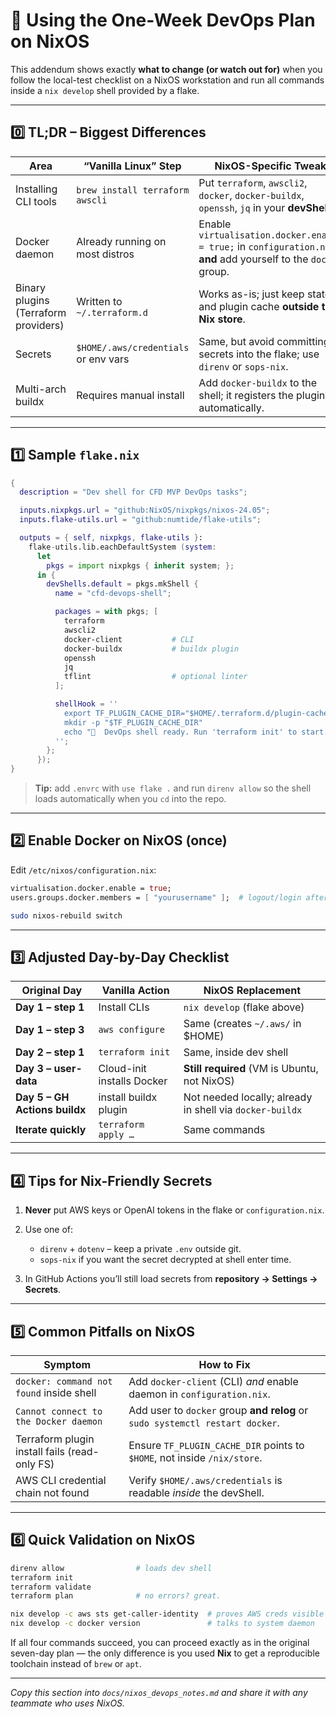 # 🐧 Using the One-Week DevOps Plan on NixOS

This addendum shows exactly **what to change (or watch out for)** when you follow the
local-test checklist on a NixOS workstation and run
all commands inside a `nix develop` shell provided by a flake.

---

## 0️⃣ TL;DR – Biggest Differences

| Area | “Vanilla Linux” Step | NixOS-Specific Tweak |
|------|----------------------|----------------------|
| Installing CLI tools | `brew install terraform awscli` | Put `terraform`, `awscli2`, `docker`, `docker-buildx`, `openssh`, `jq` in your **devShell**. |
| Docker daemon | Already running on most distros | Enable `virtualisation.docker.enable = true;` in `configuration.nix` **and** add yourself to the `docker` group. |
| Binary plugins (Terraform providers) | Written to `~/.terraform.d` | Works as-is; just keep state and plugin cache **outside the Nix store**. |
| Secrets | `$HOME/.aws/credentials` or env vars | Same, but avoid committing secrets into the flake; use `direnv` or `sops-nix`. |
| Multi-arch buildx | Requires manual install | Add `docker-buildx` to the shell; it registers the plugin automatically. |

---

## 1️⃣ Sample `flake.nix`

```nix
{
  description = "Dev shell for CFD MVP DevOps tasks";

  inputs.nixpkgs.url = "github:NixOS/nixpkgs/nixos-24.05";
  inputs.flake-utils.url = "github:numtide/flake-utils";

  outputs = { self, nixpkgs, flake-utils }:
    flake-utils.lib.eachDefaultSystem (system:
      let
        pkgs = import nixpkgs { inherit system; };
      in {
        devShells.default = pkgs.mkShell {
          name = "cfd-devops-shell";

          packages = with pkgs; [
            terraform
            awscli2
            docker-client           # CLI
            docker-buildx           # buildx plugin
            openssh
            jq
            tflint                  # optional linter
          ];

          shellHook = ''
            export TF_PLUGIN_CACHE_DIR="$HOME/.terraform.d/plugin-cache"
            mkdir -p "$TF_PLUGIN_CACHE_DIR"
            echo "🚀  DevOps shell ready. Run 'terraform init' to start."
          '';
        };
      });
}
````

> **Tip:** add `.envrc` with `use flake .` and run `direnv allow`
> so the shell loads automatically when you `cd` into the repo.

---

## 2️⃣ Enable Docker on NixOS (once)

Edit `/etc/nixos/configuration.nix`:

```nix
virtualisation.docker.enable = true;
users.groups.docker.members = [ "yourusername" ];  # logout/login afterwards
```

```bash
sudo nixos-rebuild switch
```

---

## 3️⃣ Adjusted Day-by-Day Checklist

| Original Day                  | Vanilla Action             | NixOS Replacement                                        |
| ----------------------------- | -------------------------- | -------------------------------------------------------- |
| **Day 1 – step 1**            | Install CLIs               | `nix develop` (flake above)                              |
| **Day 1 – step 3**            | `aws configure`            | Same (creates `~/.aws/` in \$HOME)                       |
| **Day 2 – step 1**            | `terraform init`           | Same, inside dev shell                                   |
| **Day 3 – user-data**         | Cloud-init installs Docker | **Still required** (VM is Ubuntu, not NixOS)             |
| **Day 5 – GH Actions buildx** | install buildx plugin      | Not needed locally; already in shell via `docker-buildx` |
| **Iterate quickly**           | `terraform apply …`        | Same commands                                            |

---

## 4️⃣ Tips for Nix-Friendly Secrets

1. **Never** put AWS keys or OpenAI tokens in the flake or `configuration.nix`.
2. Use one of:

   * `direnv` + `dotenv` – keep a private `.env` outside git.
   * `sops-nix` if you want the secret decrypted at shell enter time.
3. In GitHub Actions you’ll still load secrets from **repository → Settings → Secrets**.

---

## 5️⃣ Common Pitfalls on NixOS

| Symptom                                       | How to Fix                                                                   |
| --------------------------------------------- | ---------------------------------------------------------------------------- |
| `docker: command not found` inside shell      | Add `docker-client` (CLI) *and* enable daemon in `configuration.nix`.        |
| `Cannot connect to the Docker daemon`         | Add user to `docker` group **and relog** or `sudo systemctl restart docker`. |
| Terraform plugin install fails (read-only FS) | Ensure `TF_PLUGIN_CACHE_DIR` points to `$HOME`, not inside `/nix/store`.     |
| AWS CLI credential chain not found            | Verify `$HOME/.aws/credentials` is readable *inside* the devShell.           |

---

## 6️⃣ Quick Validation on NixOS

```bash
direnv allow                # loads dev shell
terraform init
terraform validate
terraform plan              # no errors? great.

nix develop -c aws sts get-caller-identity  # proves AWS creds visible
nix develop -c docker version               # talks to system daemon
```

If all four commands succeed, you can proceed exactly as in the
original seven-day plan — the only difference is you used **Nix** to
get a reproducible toolchain instead of `brew` or `apt`.

---

*Copy this section into `docs/nixos_devops_notes.md` and share it with
any teammate who uses NixOS.*

```
```

